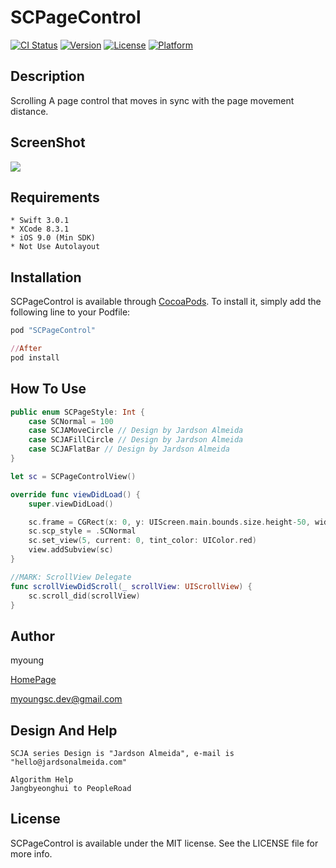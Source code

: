 # SCPageControl
[![CI Status](http://img.shields.io/travis/myoung/SCPageControl.svg?style=flat)](https://travis-ci.org/myoung/SCPageControl)
[![Version](https://img.shields.io/cocoapods/v/SCPageControl.svg?style=flat)](http://cocoapods.org/pods/SCPageControl)
[![License](https://img.shields.io/cocoapods/l/SCPageControl.svg?style=flat)](http://cocoapods.org/pods/SCPageControl)
[![Platform](https://img.shields.io/cocoapods/p/SCPageControl.svg?style=flat)](http://cocoapods.org/pods/SCPageControl)

## Description
Scrolling A page control that moves in sync with the page movement distance.

## ScreenShot
![](https://github.com/myoungsc/SCPageControl/blob/master/ScreenShot/SCPageControl.gif)

## Requirements
```
* Swift 3.0.1
* XCode 8.3.1
* iOS 9.0 (Min SDK)
* Not Use Autolayout
```

## Installation
SCPageControl is available through [CocoaPods](http://cocoapods.org). To install
it, simply add the following line to your Podfile:

```ruby
pod "SCPageControl"

//After
pod install
```

## How To Use
```Swift
public enum SCPageStyle: Int {
    case SCNormal = 100
    case SCJAMoveCircle // Design by Jardson Almeida
    case SCJAFillCircle // Design by Jardson Almeida
    case SCJAFlatBar // Design by Jardson Almeida
}

let sc = SCPageControlView()

override func viewDidLoad() {
    super.viewDidLoad()

	sc.frame = CGRect(x: 0, y: UIScreen.main.bounds.size.height-50, width: UIScreen.main.bounds.size.width, height: 50)
	sc.scp_style = .SCNormal
	sc.set_view(5, current: 0, tint_color: UIColor.red)
	view.addSubview(sc)
}

//MARK: ScrollView Delegate
func scrollViewDidScroll(_ scrollView: UIScrollView) {
	sc.scroll_did(scrollView)
}

```


## Author
myoung

[HomePage](http://devsc.tistory.com)

<myoungsc.dev@gmail.com>

## Design And Help
```
SCJA series Design is "Jardson Almeida", e-mail is "hello@jardsonalmeida.com"
```

```
Algorithm Help
Jangbyeonghui to PeopleRoad
```

## License
SCPageControl is available under the MIT license. See the LICENSE file for more info.
